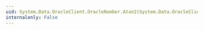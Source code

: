 ```yaml
---
uid: System.Data.OracleClient.OracleNumber.Atan2(System.Data.OracleClient.OracleNumber,System.Data.OracleClient.OracleNumber)
internalonly: False
---
```

